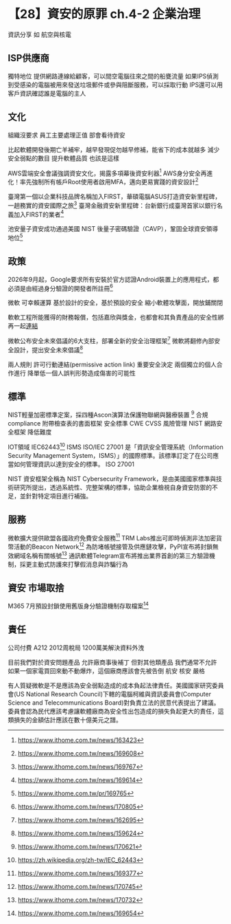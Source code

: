# 【28】資安的原罪 ch.4-2 企業治理


資訊分享 如 航空與核電

## ISP供應商
獨特地位
提供網路連線給顧客，可以間空電腦往來之間的船甕流量
如果IPS偵測到受感染的電腦被用來發送垃圾郵件或參與阻斷服務，可以採取行動
IPS還可以用客戶資訊確認誰是電腦的主人

## 文化
組織沒要求 員工主要處理正值 部會看待資安

比起軟體開發後期亡羊補牢，越早發現促勿越早修補，能省下的成本就越多
減少安全弱點的數目 提升軟體品質 也該是這樣


AWS雲端安全會議強調資安文化，揭露多項幕後資安利器[^2]
AWS身分安全再進化！率先強制所有帳戶Root使用者啟用MFA，邁向更易實踐的資安設計[^3]

臺灣第一個以企業科技品牌名稱加入FIRST，華碩電腦ASUS打造資安新里程碑，一趟務實的資安國際之旅[^4]
臺灣金融資安新里程碑：台新銀行成臺灣首家以銀行名義加入FIRST的業者[^6]


池安量子資安成功通過美國 NIST 後量子密碼驗證（CAVP），鞏固全球資安領導地位[^9]

## 政策
2026年9月起，Google要求所有安裝於官方認證Android裝置上的應用程式，都必須是由經過身分驗證的開發者所註冊[^13]


微軟 可幸賴運算
基於設計的安全，基於預設的安全
縮小軟體攻擊面，開放鋪關閉

軟軟工程所能獲得的財務報償，包括嘉欣與獎金，也都會和其負責產品的安全性綁再一起[連結](https://www.foxnews.com/story/bill-gates-announces-microsofts-strategy-shift-toward-security-privacy)

微軟公布安全未來倡議的6大支柱，部署全新的安全治理框架[^7]
微軟將翻修內部安全設計，提出安全未來倡議[^8]

兩人規則 許可行動連結(permissive action link)
重要安全決定 兩個獨立的個人合作進行 降單低一個人誤判形勢造成傷害的可能性

## 標準
NIST輕量加密標準定案，採四種Ascon演算法保護物聯網與醫療裝置 [^11]
合規compliance 附帶檢查表的書面框架
安全標準 CWE CVSS 
風險管理 NIST  網路安全框架
降低難度

IOT領域 IEC62443[^10]
ISMS 
ISO/IEC 27001 是「資訊安全管理系統（Information Security Management System，ISMS）」的國際標準。該標準訂定了在公司應當如何管理資訊以達到安全的標準。
ISO 27001

NIST 資安框架全稱為 NIST Cybersecurity Framework，是由美國國家標準與技術研究所提出，透過系統性、完整架構的標準，協助企業檢視自身資安防禦的不足，並針對特定項目進行補強。

## 服務
微軟擴大提供歐盟各國政府免費安全服務[^1]
TRM Labs推出可即時偵測非法加密貨幣活動的Beacon Network[^12]
為防堵帳號接管及供應鏈攻擊，PyPI宣布將封鎖無效網域名稱有關帳號[^14]
通訊軟體Telegram宣布將推出業界首創的第三方驗證機制，採更主動式防護來打擊假消息與詐騙行為

## 資安 市場取捨
M365 7月預設封鎖使用舊版身分驗證機制存取檔案[^5]

## 責任
公司付費 A212 2012周稅局 1200萬美解決資料外洩

目前我們對於資安問題產品 允許廠商事後補丁
但對其他類產品 我們通常不允許
如果一個家電買回來動不動爆炸，這個廠商應該會先被告倒
航安 核安 嚴格


有人質疑微軟是不是應該為安全弱點造成的成本負起法律責任。美國國家研究委員會(US National Research Council)下轄的電腦柯維與資訊委員會(Computer Science and Telecommunications Board)對負責立法的民意代表提出了建議。委員會認為民代應該考慮讓軟體廠商為安全性出包造成的損失負起更大的責任，這類損失的金額估計應該在數十億美元之譜。

[^1]: https://www.ithome.com.tw/news/169377
[^2]: https://www.ithome.com.tw/news/163423
[^3]: https://www.ithome.com.tw/news/169608
[^4]: https://www.ithome.com.tw/news/169767
[^5]: https://www.ithome.com.tw/news/169654
[^6]: https://www.ithome.com.tw/news/169614
[^7]: https://www.ithome.com.tw/news/162695
[^8]: https://www.ithome.com.tw/news/159624
[^9]: https://www.ithome.com.tw/pr/169765
[^10]: https://zh.wikipedia.org/zh-tw/IEC_62443
[^11]: https://www.ithome.com.tw/news/170621
[^12]: https://www.ithome.com.tw/news/170745
[^13]: https://www.ithome.com.tw/news/170805
[^14]: https://www.ithome.com.tw/news/170732